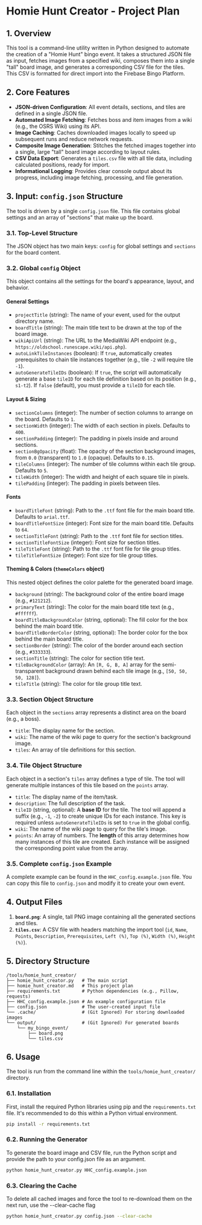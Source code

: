 # Homie Hunt Creator - Project Plan

## 1. Overview

This tool is a command-line utility written in Python designed to automate the creation of a "Homie Hunt" bingo event. It takes a structured JSON file as input, fetches images from a specified wiki, composes them into a single "tall" board image, and generates a corresponding CSV file for the tiles. This CSV is formatted for direct import into the Firebase Bingo Platform.

## 2. Core Features

*   **JSON-driven Configuration**: All event details, sections, and tiles are defined in a single JSON file.
*   **Automated Image Fetching**: Fetches boss and item images from a wiki (e.g., the OSRS Wiki) using its API.
*   **Image Caching**: Caches downloaded images locally to speed up subsequent runs and reduce network requests.
*   **Composite Image Generation**: Stitches the fetched images together into a single, large "tall" board image according to layout rules.
*   **CSV Data Export**: Generates a `tiles.csv` file with all tile data, including calculated positions, ready for import.
*   **Informational Logging**: Provides clear console output about its progress, including image fetching, processing, and file generation.

## 3. Input: `config.json` Structure

The tool is driven by a single `config.json` file. This file contains global settings and an array of "sections" that make up the board.

### 3.1. Top-Level Structure

The JSON object has two main keys: `config` for global settings and `sections` for the board content.

### 3.2. Global `config` Object

This object contains all the settings for the board's appearance, layout, and behavior.

#### General Settings
*   `projectTitle` (string): The name of your event, used for the output directory name.
*   `boardTitle` (string): The main title text to be drawn at the top of the board image.
*   `wikiApiUrl` (string): The URL to the MediaWiki API endpoint (e.g., `https://oldschool.runescape.wiki/api.php`).
*   `autoLinkTileInstances` (boolean): If `true`, automatically creates prerequisites to chain tile instances together (e.g., tile `-2` will require tile `-1`).
*   `autoGenerateTileIDs` (boolean): If `true`, the script will automatically generate a base `tileID` for each tile definition based on its position (e.g., `s1-t2`). If `false` (default), you must provide a `tileID` for each tile.

#### Layout & Sizing
*   `sectionColumns` (integer): The number of section columns to arrange on the board. Defaults to `1`.
*   `sectionWidth` (integer): The width of each section in pixels. Defaults to `400`.
*   `sectionPadding` (integer): The padding in pixels inside and around sections.
*   `sectionBgOpacity` (float): The opacity of the section background images, from `0.0` (transparent) to `1.0` (opaque). Defaults to `0.15`.
*   `tileColumns` (integer): The number of tile columns within each tile group. Defaults to `5`.
*   `tileWidth` (integer): The width and height of each square tile in pixels.
*   `tilePadding` (integer): The padding in pixels between tiles.

#### Fonts
*   `boardTitleFont` (string): Path to the `.ttf` font file for the main board title. Defaults to `arial.ttf`.
*   `boardTitleFontSize` (integer): Font size for the main board title. Defaults to `64`.
*   `sectionTitleFont` (string): Path to the `.ttf` font file for section titles.
*   `sectionTitleFontSize` (integer): Font size for section titles.
*   `tileTitleFont` (string): Path to the `.ttf` font file for tile group titles.
*   `tileTitleFontSize` (integer): Font size for tile group titles.

#### Theming & Colors (`themeColors` object)
This nested object defines the color palette for the generated board image.

*   `background` (string): The background color of the entire board image (e.g., `#121212`).
*   `primaryText` (string): The color for the main board title text (e.g., `#ffffff`).
*   `boardTitleBackgroundColor` (string, optional): The fill color for the box behind the main board title.
*   `boardTitleBorderColor` (string, optional): The border color for the box behind the main board title.
*   `sectionBorder` (string): The color of the border around each section (e.g., `#333333`).
*   `sectionTitle` (string): The color for section title text.
*   `tileBackgroundColor` (array): An `[R, G, B, A]` array for the semi-transparent background drawn behind each tile image (e.g., `[50, 50, 50, 128]`).
*   `tileTitle` (string): The color for tile group title text.

### 3.3. Section Object Structure

Each object in the `sections` array represents a distinct area on the board (e.g., a boss).

*   `title`: The display name for the section.
*   `wiki`: The name of the wiki page to query for the section's background image.
*   `tiles`: An array of tile definitions for this section.

### 3.4. Tile Object Structure

Each object in a section's `tiles` array defines a type of tile. The tool will generate multiple instances of this tile based on the `points` array.

*   `title`: The display name of the item/task.
*   `description`: The full description of the task.
*   `tileID` (string, optional): A **base ID** for the tile. The tool will append a suffix (e.g., `-1`, `-2`) to create unique IDs for each instance. This key is required unless `autoGenerateTileIDs` is set to `true` in the global config.
*   `wiki`: The name of the wiki page to query for the tile's image.
*   `points`: An array of numbers. The **length** of this array determines how many instances of this tile are created. Each instance will be assigned the corresponding point value from the array.

### 3.5. Complete `config.json` Example

A complete example can be found in the `HHC_config.example.json` file. You can copy this file to `config.json` and modify it to create your own event.

## 4. Output Files

1.  **`board.png`**: A single, tall PNG image containing all the generated sections and tiles.
2.  **`tiles.csv`**: A CSV file with headers matching the import tool (`id`, `Name`, `Points`, `Description`, `Prerequisites`, `Left (%)`, `Top (%)`, `Width (%)`, `Height (%)`).

## 5. Directory Structure

```
/tools/homie_hunt_creator/
├── homie_hunt_creator.py   # The main script
├── homie_hunt_creator.md   # This project plan
├── requirements.txt        # Python dependencies (e.g., Pillow, requests)
├── HHC_config.example.json # An example configuration file
├── config.json             # The user-created input file
└── .cache/                 # (Git Ignored) For storing downloaded images
└── output/                 # (Git Ignored) For generated boards
    └── my_bingo_event/
        ├── board.png
        └── tiles.csv
```

## 6. Usage

The tool is run from the command line within the `tools/homie_hunt_creator/` directory.

### 6.1. Installation

First, install the required Python libraries using pip and the `requirements.txt` file. It's recommended to do this within a Python virtual environment.

```bash
pip install -r requirements.txt
```
### 6.2. Running the Generator
To generate the board image and CSV file, run the Python script and provide the path to your config.json file as an argument.

```bash
python homie_hunt_creator.py HHC_config.example.json
```
### 6.3. Clearing the Cache
To delete all cached images and force the tool to re-download them on the next run, use the --clear-cache flag

```bash
python homie_hunt_creator.py config.json --clear-cache
```
